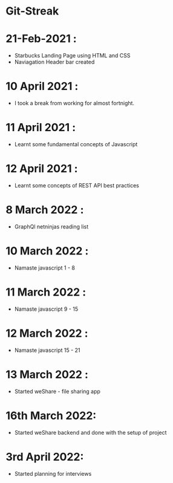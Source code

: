 # Git-Streak

21-Feb-2021 :
=============

* Starbucks Landing Page using HTML and CSS
* Naviagation Header bar created 


10 April 2021 :
===============

* I took a break from working for almost fortnight.


11 April 2021 :
===============

* Learnt some fundamental concepts of Javascript

12 April 2021 :
===============

* Learnt some concepts of REST API best practices

8 March 2022 :
==============

* GraphQl netninjas reading list

10 March 2022 :
===============

* Namaste javascript 1 - 8

11 March 2022 :
===============

* Namaste javascript 9 - 15

12 March 2022 :
===============

* Namaste javascript 15 - 21

13 March 2022 :
===============

* Started weShare - file sharing app

16th March 2022:
================

* Started weShare backend and done with the setup of project


3rd April 2022:
================

* Started planning for interviews
